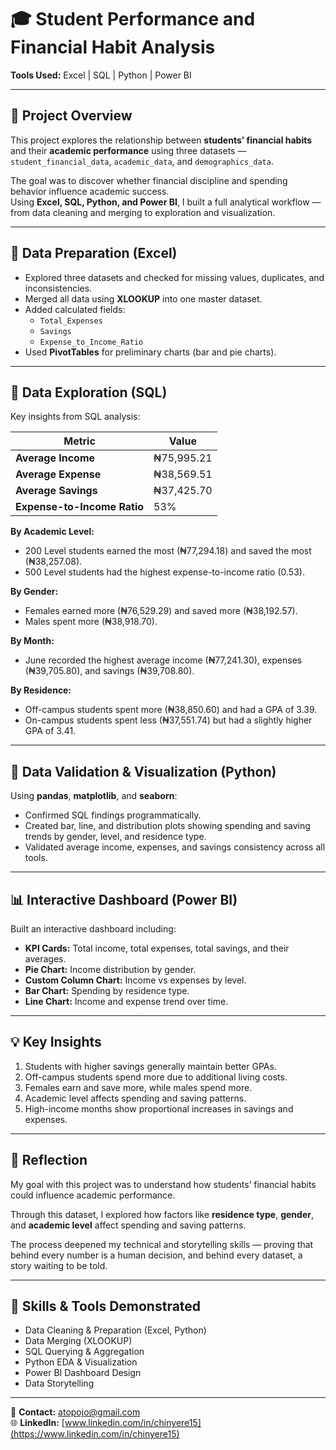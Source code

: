 # 🎓 Student Performance and Financial Habit Analysis  

**Tools Used:** Excel | SQL | Python | Power BI  

---

## 🧠 Project Overview  
This project explores the relationship between **students’ financial habits** and their **academic performance** using three datasets — `student_financial_data`, `academic_data`, and `demographics_data`.  

The goal was to discover whether financial discipline and spending behavior influence academic success.  
Using **Excel, SQL, Python, and Power BI**, I built a full analytical workflow — from data cleaning and merging to exploration and visualization.

---

## 🧩 Data Preparation (Excel)
- Explored three datasets and checked for missing values, duplicates, and inconsistencies.  
- Merged all data using **XLOOKUP** into one master dataset.  
- Added calculated fields:
  - `Total_Expenses`
  - `Savings`
  - `Expense_to_Income_Ratio`
- Used **PivotTables** for preliminary charts (bar and pie charts).  

---

## 💾 Data Exploration (SQL)
Key insights from SQL analysis:

| Metric | Value |
|--------|--------|
| **Average Income** | ₦75,995.21 |
| **Average Expense** | ₦38,569.51 |
| **Average Savings** | ₦37,425.70 |
| **Expense-to-Income Ratio** | 53% |

**By Academic Level:**  
- 200 Level students earned the most (₦77,294.18) and saved the most (₦38,257.08).  
- 500 Level students had the highest expense-to-income ratio (0.53).  

**By Gender:**  
- Females earned more (₦76,529.29) and saved more (₦38,192.57).  
- Males spent more (₦38,918.70).  

**By Month:**  
- June recorded the highest average income (₦77,241.30), expenses (₦39,705.80), and savings (₦39,708.80).  

**By Residence:**  
- Off-campus students spent more (₦38,850.60) and had a GPA of 3.39.  
- On-campus students spent less (₦37,551.74) but had a slightly higher GPA of 3.41.  

---

## 🐍 Data Validation & Visualization (Python)
Using **pandas**, **matplotlib**, and **seaborn**:  
- Confirmed SQL findings programmatically.  
- Created bar, line, and distribution plots showing spending and saving trends by gender, level, and residence type.  
- Validated average income, expenses, and savings consistency across all tools.

---

## 📊 Interactive Dashboard (Power BI)
Built an interactive dashboard including:
- **KPI Cards:** Total income, total expenses, total savings, and their averages.  
- **Pie Chart:** Income distribution by gender.  
- **Custom Column Chart:** Income vs expenses by level.  
- **Bar Chart:** Spending by residence type.  
- **Line Chart:** Income and expense trend over time.

---

## 💡 Key Insights
1. Students with higher savings generally maintain better GPAs.  
2. Off-campus students spend more due to additional living costs.  
3. Females earn and save more, while males spend more.  
4. Academic level affects spending and saving patterns.  
5. High-income months show proportional increases in savings and expenses.

---

## 🧭 Reflection
My goal with this project was to understand how students’ financial habits could influence academic performance.  

Through this dataset, I explored how factors like **residence type**, **gender**, and **academic level** affect spending and saving patterns.  

The process deepened my technical and storytelling skills — proving that behind every number is a human decision, and behind every dataset, a story waiting to be told.  

---

## 🧠 Skills & Tools Demonstrated
- Data Cleaning & Preparation (Excel, Python)  
- Data Merging (XLOOKUP)  
- SQL Querying & Aggregation  
- Python EDA & Visualization  
- Power BI Dashboard Design  
- Data Storytelling  

---

📧 **Contact:** [atopojo@gmail.com](mailto:atopojo@gmail.com)  
🌐 **LinkedIn:** [www.linkedin.com/in/chinyere15](https://www.linkedin.com/in/chinyere15)
